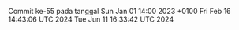 Commit ke-55 pada tanggal Sun Jan 01 14:00 2023 +0100
Fri Feb 16 14:43:06 UTC 2024
Tue Jun 11 16:33:42 UTC 2024
